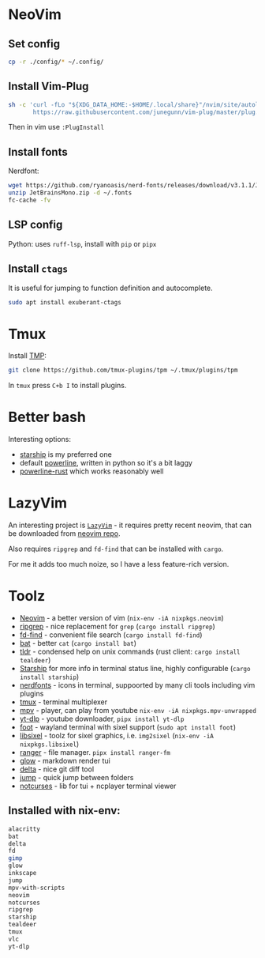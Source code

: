 # NeoVim

## Set config

```sh
cp -r ./config/* ~/.config/
```

## Install Vim-Plug

```sh
sh -c 'curl -fLo "${XDG_DATA_HOME:-$HOME/.local/share}"/nvim/site/autoload/plug.vim --create-dirs \
       https://raw.githubusercontent.com/junegunn/vim-plug/master/plug.vim'
```

Then in vim use `:PlugInstall`

## Install fonts

Nerdfont:

```sh
wget https://github.com/ryanoasis/nerd-fonts/releases/download/v3.1.1/JetBrainsMono.zip
unzip JetBrainsMono.zip -d ~/.fonts
fc-cache -fv
```

## LSP config

Python: uses `ruff-lsp`, install with `pip` or `pipx`

## Install `ctags`

It is useful for jumping to function definition and autocomplete.

```sh
sudo apt install exuberant-ctags
```

# Tmux

Install [TMP](https://github.com/tmux-plugins/tpm):

```sh
git clone https://github.com/tmux-plugins/tpm ~/.tmux/plugins/tpm
```

In `tmux` press `C+b I` to install plugins.

# Better bash

Interesting options:
- [starship](https://starship.rs/) is my preferred one
- default [powerline](https://github.com/b-ryan/powerline-shell), written in python so it's a bit laggy
- [powerline-rust](https://github.com/cirho/powerline-rust) which works reasonably well

# LazyVim

An interesting project is [`LazyVim`](https://www.lazyvim.org/) - it requires pretty
recent neovim, that can be downloaded from [neovim repo](https://github.com/neovim/neovim/releases/tag/stable).

Also requires `ripgrep` and `fd-find` that can be installed with `cargo`.

For me it adds too much noize, so I have a less feature-rich version.

# Toolz

- [Neovim](https://neovim.io/) - a better version of vim (`nix-env -iA nixpkgs.neovim`)
- [ripgrep](https://github.com/BurntSushi/ripgrep) - nice replacement for `grep` (`cargo install ripgrep`)
- [fd-find](https://github.com/sharkdp/fd) - convenient file search (`cargo install fd-find`)
- [bat](https://github.com/sharkdp/bat) - better `cat` (`cargo install bat`)
- [tldr](https://tldr.sh/) - condensed help on unix commands (rust client: `cargo install tealdeer`)
- [Starship](https://starship.rs/) for more info in terminal status line, highly configurable (`cargo install starship`)
- [nerdfonts](https://www.nerdfonts.com/) - icons in terminal, suppoorted by many cli tools including vim plugins
- [tmux](https://github.com/tmux/tmux/wiki) - terminal multiplexer
- [mpv](https://mpv.io/) - player, can play from youtube `nix-env -iA nixpkgs.mpv-unwrapped`
- [yt-dlp](https://github.com/yt-dlp/yt-dlp) - youtube downloader, `pipx install yt-dlp`
- [foot](https://codeberg.org/dnkl/foot) - wayland terminal with sixel support (`sudo apt install foot`)
- [libsixel](https://github.com/libsixel/libsixel) - toolz for sixel graphics, i.e. `img2sixel` (`nix-env -iA nixpkgs.libsixel`)
- [ranger](https://github.com/ranger/ranger) - file manager. `pipx install ranger-fm`
- [glow](https://github.com/charmbracelet/glow) - markdown render tui
- [delta](https://github.com/dandavison/delta) - nice git diff tool
- [jump](https://github.com/gsamokovarov/jump) - quick jump between folders
- [notcurses](https://github.com/dankamongmen/notcurses/) - lib for tui + ncplayer terminal viewer

## Installed with nix-env:

```sh
alacritty
bat
delta
fd
gimp
glow
inkscape
jump
mpv-with-scripts
neovim
notcurses
ripgrep
starship
tealdeer
tmux
vlc
yt-dlp
```
